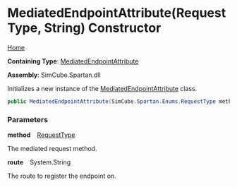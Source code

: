 # MediatedEndpointAttribute\(RequestType, String\) Constructor

[Home](../../../../README.md)

**Containing Type**: [MediatedEndpointAttribute](../README.md)

**Assembly**: SimCube\.Spartan\.dll

  
Initializes a new instance of the [MediatedEndpointAttribute](../README.md) class\.

```csharp
public MediatedEndpointAttribute(SimCube.Spartan.Enums.RequestType method, string route)
```

### Parameters

**method** &ensp; [RequestType](../../../Enums/RequestType/README.md)

The mediated request method\.

**route** &ensp; System\.String

The route to register the endpoint on\.